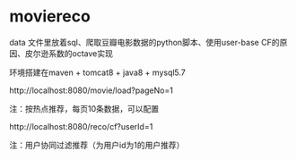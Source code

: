 # moviereco

data 文件里放着sql、爬取豆瓣电影数据的python脚本、使用user-base CF的原因、皮尔逊系数的octave实现

环境搭建在maven + tomcat8 + java8 + mysql5.7

http://localhost:8080/movie/load?pageNo=1

注：按热点推荐，每页10条数据，可以配置

http://localhost:8080/reco/cf?userId=1

注：用户协同过滤推荐（为用户id为1的用户推荐）
